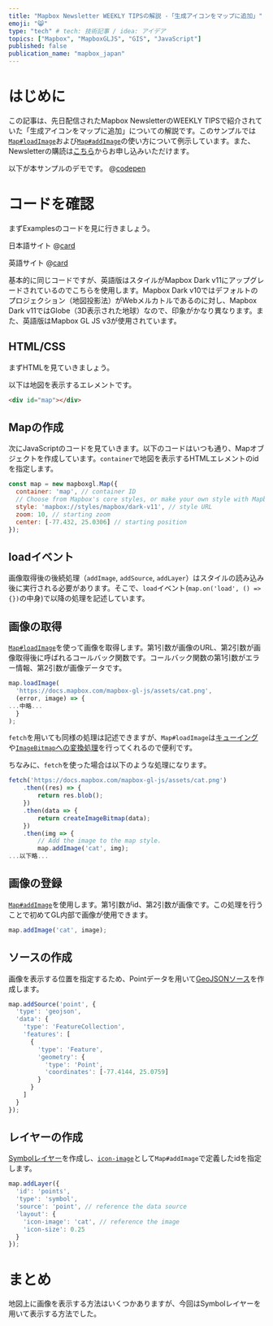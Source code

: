 ```yaml
---
title: "Mapbox Newsletter WEEKLY TIPSの解説 -「生成アイコンをマップに追加」"
emoji: "😸"
type: "tech" # tech: 技術記事 / idea: アイデア
topics: ["Mapbox", "MapboxGLJS", "GIS", "JavaScript"]
published: false
publication_name: "mapbox_japan"
---
```


# はじめに

この記事は、先日配信されたMapbox NewsletterのWEEKLY TIPSで紹介されていた「生成アイコンをマップに追加」についての解説です。このサンプルでは[`Map#loadImage`](https://docs.mapbox.com/mapbox-gl-js/api/map/#map#loadimage)および[`Map#addImage`](https://docs.mapbox.com/mapbox-gl-js/api/map/#map#addimage)の使い方について例示しています。また、Newsletterの購読は[こちら](https://www.mapbox.jp/blog?#:~:text=%E3%83%8B%E3%83%A5%E3%83%BC%E3%82%B9%E3%83%AC%E3%82%BF%E3%83%BC%E3%82%92%E8%B3%BC%E8%AA%AD)からお申し込みいただけます。


以下が本サンプルのデモです。
@[codepen](https://codepen.io/OttyLab/pen/GRbjGrE)


# コードを確認

まずExamplesのコードを見に行きましょう。

日本語サイト
@[card](https://docs.mapbox.com/jp/mapbox-gl-js/example/add-image/)

英語サイト
@[card](https://docs.mapbox.com/mapbox-gl-js/example/add-image/)

基本的に同じコードですが、英語版はスタイルがMapbox Dark v11にアップグレードされているのでこちらを使用します。Mapbox Dark v10ではデフォルトのプロジェクション（地図投影法）がWebメルカトルであるのに対し、Mapbox Dark v11ではGlobe（3D表示された地球）なので、印象がかなり異なります。また、英語版はMapbox GL JS v3が使用されています。

## HTML/CSS

まずHTMLを見ていきましょう。

以下は地図を表示するエレメントです。

```HTML
<div id="map"></div>
```

## Mapの作成

次にJavaScriptのコードを見ていきます。以下のコードはいつも通り、Mapオブジェクトを作成しています。`container`で地図を表示するHTMLエレメントのidを指定します。

```JavaScript
const map = new mapboxgl.Map({
  container: 'map', // container ID
  // Choose from Mapbox's core styles, or make your own style with Mapbox Studio
  style: 'mapbox://styles/mapbox/dark-v11', // style URL
  zoom: 10, // starting zoom
  center: [-77.432, 25.0306] // starting position
});
```

## loadイベント
画像取得後の後続処理（`addImage`, `addSource`, `addLayer`）はスタイルの読み込み後に実行される必要があります。そこで、`load`イベント(`map.on('load', () => {})`の中身)で以降の処理を記述しています。

## 画像の取得
[`Map#loadImage`](https://docs.mapbox.com/mapbox-gl-js/api/map/#map#loadimage)を使って画像を取得します。第1引数が画像のURL、第2引数が画像取得後に呼ばれるコールバック関数です。コールバック関数の第1引数がエラー情報、第2引数が画像データです。

```JavaScript
map.loadImage(
  'https://docs.mapbox.com/mapbox-gl-js/assets/cat.png',
  (error, image) => {
...中略...
  }
);
```

`fetch`を用いても同様の処理は記述できますが、`Map#loadImage`は[キューイング](https://github.com/mapbox/mapbox-gl-js/blob/v3.5.2/src/util/ajax.ts#L345-L357)や[`ImageBitmap`への変換処理](https://github.com/mapbox/mapbox-gl-js/blob/v3.5.2/src/util/ajax.ts#L369)を行ってくれるので便利です。

ちなみに、`fetch`を使った場合は以下のような処理になります。

```JavaScript
fetch('https://docs.mapbox.com/mapbox-gl-js/assets/cat.png')
    .then((res) => {
        return res.blob();
    })
    .then(data => {
        return createImageBitmap(data);
    })
    .then(img => {
        // Add the image to the map style.
        map.addImage('cat', img);
...以下略...
```

## 画像の登録

[`Map#addImage`](https://docs.mapbox.com/mapbox-gl-js/api/map/#map#addimage)を使用します。第1引数がid、第2引数が画像です。この処理を行うことで初めてGL内部で画像が使用できます。

```JavaScript
map.addImage('cat', image);
```

## ソースの作成

画像を表示する位置を指定するため、Pointデータを用いて[GeoJSONソース](https://docs.mapbox.com/style-spec/reference/sources#geojson)を作成します。
```JavaScript
map.addSource('point', {
  'type': 'geojson',
  'data': {
    'type': 'FeatureCollection',
    'features': [
      {
        'type': 'Feature',
        'geometry': {
          'type': 'Point',
          'coordinates': [-77.4144, 25.0759]
        }
      }
    ]
  }
});
```

## レイヤーの作成
[Symbolレイヤー](https://docs.mapbox.com/style-spec/reference/layers#symbol)を作成し、[`icon-image`](https://docs.mapbox.com/style-spec/reference/layers#layout-symbol-icon-image)として`Map#addImage`で定義したidを指定します。

```JavaScript
map.addLayer({
  'id': 'points',
  'type': 'symbol',
  'source': 'point', // reference the data source
  'layout': {
    'icon-image': 'cat', // reference the image
    'icon-size': 0.25
  }
});
```

# まとめ
地図上に画像を表示する方法はいくつかありますが、今回はSymbolレイヤーを用いて表示する方法でした。
